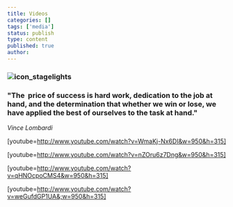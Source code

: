 ```yaml
---
title: Videos
categories: []
tags: ['media']
status: publish
type: content
published: true
author: 
---
```

### ![icon_stagelights](http://mvcowboysfootball.files.wordpress.com/2013/07/icon_stagelights1.jpg)

### 

### "The  price of success is hard work, dedication to the job at hand, and the determination that whether we win or lose, we have applied the best of ourselves to the task at hand."

_Vince Lombardi_

[youtube=http://www.youtube.com/watch?v=WmaKj-Nx6DI&w=950&h=315]

[youtube=http://www.youtube.com/watch?v=nZOru6z7Dng&w=950&h=315]

[youtube=http://www.youtube.com/watch?v=qHNOcpoCMS4&w=950&h=315]

[youtube=http://www.youtube.com/watch?v=weGufdGP1UA&;w=950&h=315]

